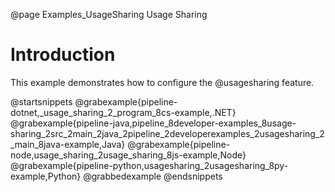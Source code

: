 @page Examples_UsageSharing Usage Sharing

# Introduction

This example demonstrates how to configure the @usagesharing feature.

@startsnippets
@grabexample{pipeline-dotnet,_usage_sharing_2_program_8cs-example,.NET}
@grabexample{pipeline-java,pipeline_8developer-examples_8usage-sharing_2src_2main_2java_2pipeline_2developerexamples_2usagesharing_2_main_8java-example,Java}
@grabexample{pipeline-node,usage_sharing_2usage_sharing_8js-example,Node}
@grabexample{pipeline-python,usagesharing_2usagesharing_8py-example,Python}
@grabbedexample
@endsnippets
